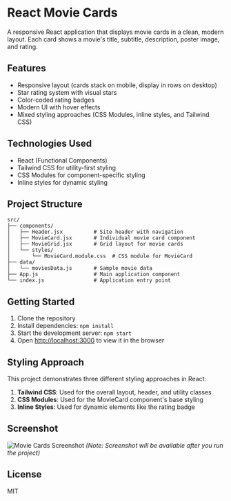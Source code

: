 # React Movie Cards

A responsive React application that displays movie cards in a clean, modern layout. Each card shows a movie's title, subtitle, description, poster image, and rating.

## Features

- Responsive layout (cards stack on mobile, display in rows on desktop)
- Star rating system with visual stars
- Color-coded rating badges
- Modern UI with hover effects
- Mixed styling approaches (CSS Modules, inline styles, and Tailwind CSS)

## Technologies Used

- React (Functional Components)
- Tailwind CSS for utility-first styling
- CSS Modules for component-specific styling
- Inline styles for dynamic styling

## Project Structure

```
src/
├── components/
│   ├── Header.jsx          # Site header with navigation
│   ├── MovieCard.jsx       # Individual movie card component
│   ├── MovieGrid.jsx       # Grid layout for movie cards
│   └── styles/
│       └── MovieCard.module.css  # CSS module for MovieCard
├── data/
│   └── moviesData.js       # Sample movie data
├── App.js                  # Main application component
└── index.js                # Application entry point
```

## Getting Started

1. Clone the repository
2. Install dependencies: `npm install`
3. Start the development server: `npm start`
4. Open [http://localhost:3000](http://localhost:3000) to view it in the browser

## Styling Approach

This project demonstrates three different styling approaches in React:

1. **Tailwind CSS**: Used for the overall layout, header, and utility classes
2. **CSS Modules**: Used for the MovieCard component's base styling
3. **Inline Styles**: Used for dynamic elements like the rating badge

## Screenshot

![Movie Cards Screenshot](screenshot.png)
*(Note: Screenshot will be available after you run the project)*

## License

MIT
